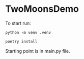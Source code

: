 # TwoMoonsDemo

To start run:

`python -m venv .venv`

`poetry install`

Starting point is in main.py file.